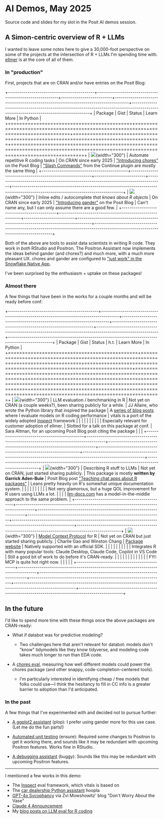 # AI Demos, May 2025

Source code and slides for my slot in the Posit AI demos session.

## A Simon-centric overview of R + LLMs

I wanted to leave some notes here to give a 30,000-foot perspective on some of the projects at the intersection of R + LLMs I'm spending time with. [ellmer](https://ellmer.tidyverse.org/) is at the core of all of them.

### In "production"

First, projects that are on CRAN and/or have entries on the Posit Blog:

+--------------------------------------------+----------------------------------------------------------+--------------------------+-------------------------------------------------------------------------------------+--------------------------------------------------------------------------------------------------------------------------------------+
| Package                                    | Gist                                                     | Status                   | Learn More                                                                          | In Python                                                                                                                            |
+============================================+==========================================================+==========================+=====================================================================================+======================================================================================================================================+
| ![](figures/hexes/chores.png){width="300"} | Automate repetitive R coding tasks                       | On CRAN since early 2025 | ["Introducing chores"](https://posit.co/blog/introducing-chores/) on the Posit Blog | ["Slash Commands"](https://docs.continue.dev/customize/deep-dives/slash-commands) from the Continue plugin are mostly the same thing |
+--------------------------------------------+----------------------------------------------------------+--------------------------+-------------------------------------------------------------------------------------+--------------------------------------------------------------------------------------------------------------------------------------+
| ![](figures/hexes/gander.png){width="300"} | Inline edits / autocomplete *that knows about R objects* | On CRAN since early 2025 | ["Introducing gander"](https://posit.co/blog/introducing-gander/) on the Posit Blog | Can't name any, but I can only assume there are a good few.                                                                          |
+--------------------------------------------+----------------------------------------------------------+--------------------------+-------------------------------------------------------------------------------------+--------------------------------------------------------------------------------------------------------------------------------------+

Both of the above are tools to assist data scientists in writing R code. They work in *both* RStudio and Positron. The Positron Assistant now implements the ideas behind gander (and chores?) and much more, with a much more pleasant UX. chores and gander are configured to ["just work" in the Snowflake Native App](https://posit.co/blog/posit-with-snowflake-a-sweet-spot-for-data-scientists/).

I've been surprised by the enthusiasm + uptake on these packages!

### Almost there

A few things that have been in the works for a couple months and will be ready before conf:

+----------------------------------------------+---------------------------------------------------------------------------------------+-----------------------------------------------------------------------+--------------------------------------------------------------------+-------------------------------------------------------------------------------------------------------------+----------------------------------------------------------------------------------------------------+
| Package                                      | Gist                                                                                  | Status                                                                | h.t.                                                               | Learn More                                                                                                  | In Python                                                                                          |
+==============================================+=======================================================================================+=======================================================================+====================================================================+=============================================================================================================+====================================================================================================+
| ![](figures/hexes/vitals.png){width="300"}   | LLM evaluation / benchmarking in R                                                    | Not yet on CRAN (a couple weeks?), been sharing publicly for a while. | JJ Allaire, who wrote the Python library that inspired the package | A [series of blog posts](https://www.simonpcouch.com/blog/) where I evaluate models on R coding performance | vitals is a port of the widely adopted [Inspect](https://inspect.aisi.org.uk/) framework           |
|                                              |                                                                                       |                                                                       |                                                                    |                                                                                                             |                                                                                                    |
|                                              | Especially relevant for customer adoption of ellmer.                                  | Slotted for a talk on this package at conf.                           | Sara Altman, for an upcoming Posit Blog post citing the package    |                                                                                                             |                                                                                                    |
+----------------------------------------------+---------------------------------------------------------------------------------------+-----------------------------------------------------------------------+--------------------------------------------------------------------+-------------------------------------------------------------------------------------------------------------+----------------------------------------------------------------------------------------------------+
| ![](figures/hexes/btw.png){width="300"}      | Describing R stuff to LLMs                                                            | Not yet on CRAN, just started sharing publicly.                       | This package is mostly **written by Garrick Aden-Buie**            | Posit Blog post ["Teaching chat apps about R packages"](https://posit.co/blog/custom-chat-app/)             | Leans pretty heavily on R's somewhat unique documentation system.                                  |
|                                              |                                                                                       |                                                                       |                                                                    |                                                                                                             |                                                                                                    |
|                                              | Not very glamorous, but a huge QOL improvement for R users using LLMs a lot.          |                                                                       |                                                                    |                                                                                                             | [llm-docs.com](https://llm-docs.com/about) has a model-in-the-middle approach to the same problem. |
+----------------------------------------------+---------------------------------------------------------------------------------------+-----------------------------------------------------------------------+--------------------------------------------------------------------+-------------------------------------------------------------------------------------------------------------+----------------------------------------------------------------------------------------------------+
| ![](figures/hexes/acquaint.png){width="300"} | [Model Context Protocol](https://modelcontextprotocol.io/introduction) for R          | Not yet on CRAN but just started sharing publicly.                    | Charlie Gao and Winston Chang                                      | [Package website](https://posit-dev.github.io/acquaint/)                                                    | Natively supported with an official SDK.                                                           |
|                                              |                                                                                       |                                                                       |                                                                    |                                                                                                             |                                                                                                    |
|                                              | Integrates R with many popular tools: Claude Desktop, Claude Code, Copilot in VS Code | Still a good bit of work to do before it's CRAN-ready.                |                                                                    |                                                                                                             |                                                                                                    |
|                                              |                                                                                       |                                                                       |                                                                    |                                                                                                             |                                                                                                    |
|                                              | FYI: MCP is quite hot right now.                                                      |                                                                       |                                                                    |                                                                                                             |                                                                                                    |
+----------------------------------------------+---------------------------------------------------------------------------------------+-----------------------------------------------------------------------+--------------------------------------------------------------------+-------------------------------------------------------------------------------------------------------------+----------------------------------------------------------------------------------------------------+

## In the future

I'd like to spend more time with these things once the above packages are CRAN-ready:

-   What if databot was for predictive modeling?

    -   Two challenges here that aren't relevant for databot: models don't "know" tidymodels like they know tidyverse, and modeling code takes much longer to run than EDA code.

-   A [chores eval](https://github.com/simonpcouch/choreseval), measuring how well different models could power the chores package (and other snappy, code-completion-centered tools).

    -   I'm particularly interested in identifying cheap / free models that folks could use—I think the hesitancy to fill in CC info is a greater barrier to adoption than I'd anticipated.

### In the past

A few things that I've experimented with and decided not to pursue further:

-   [A ggplot2 assistant](https://github.com/simonpcouch/plop) (plop): I prefer using gander more for this use case. (Let me do the fun parts!)

-   [Automated unit testing](https://github.com/simonpcouch/ensure) (ensure): Required some changes to Positron to get it working there, and sounds like it may be redundant with upcoming Positron features. Works fine in RStudio.

-   [A debugging assistant](https://github.com/simonpcouch/buggy) (buggy): Sounds like this may be redundant with upcoming Positron features.

----

I mentioned a few works in this demo:

* The [Inspect](https://inspect.aisi.org.uk/) eval framework, which vitals is based on
* The [car dealership Python assistant](https://www.businessinsider.com/car-dealership-chevrolet-chatbot-chatgpt-pranks-chevy-2023-12) hoopla
* [GPT-4o Sycophancy](https://thezvi.substack.com/p/gpt-4o-is-an-absurd-sycophant) via Zvi Mowshowitz' blog "Don't Worry About the Vase"
* [Claude 4 Announcement](https://www.anthropic.com/news/claude-4)
* My [blog posts on LLM eval for R coding](https://www.simonpcouch.com/blog/2025-05-27-claude-4/)
